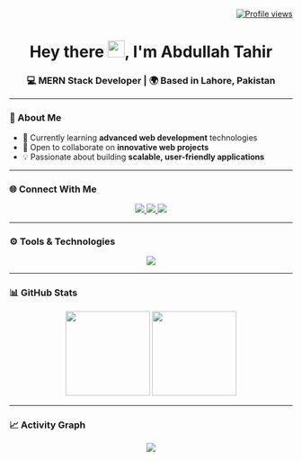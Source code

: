 <!-- Profile Views -->
<p align="right">
  <a href="https://github.com/Abduullaahh">
    <img src="https://komarev.com/ghpvc/?username=Abduullaahh&style=flat-square&color=0e75b6" alt="Profile views" />
  </a>
</p>

<!-- Greeting -->
<h1 align="center">
  Hey there <img src="https://user-images.githubusercontent.com/18350557/176309783-0785949b-9127-417c-8b55-ab5a4333674e.gif" height="30" width="30" />, I'm Abdullah Tahir
</h1>
<h3 align="center">💻 MERN Stack Developer | 🌍 Based in Lahore, Pakistan</h3>

---

### 🚀 About Me
- 🌱 Currently learning **advanced web development** technologies  
- 🤝 Open to collaborate on **innovative web projects**  
- 💡 Passionate about building **scalable, user-friendly applications**  

---

### 🌐 Connect With Me
<p align="center">
  <a href="https://www.linkedin.com/in/abdullah-tahirrr/">
    <img src="https://img.shields.io/badge/-LinkedIn-0077B5?style=for-the-badge&logo=Linkedin&logoColor=white"/>
  </a>
  <a href="mailto:hafizabdullahtahir@gmail.com">
    <img src="https://img.shields.io/badge/-Gmail-D14836?style=for-the-badge&logo=Gmail&logoColor=white"/>
  </a>
  <a href="https://github.com/Abduullaahh">
    <img src="https://img.shields.io/badge/-GitHub-181717?style=for-the-badge&logo=GitHub&logoColor=white"/>
  </a>
</p>

---

### ⚙️ Tools & Technologies
<p align="center">
  <img src="https://skillicons.dev/icons?i=react,nextjs,graphql,js,ts,html,css,bootstrap,materialui,tailwind,git,github,python,c,cpp,mongodb,mysql,postgres,sqlite,ubuntu" />
</p>

---

### 📊 GitHub Stats
<p align="center">
  <img src="https://github-readme-stats.vercel.app/api?username=Abduullaahh&show_icons=true&theme=tokyonight&hide_border=true" height="150" />
  <img src="https://github-readme-stats.vercel.app/api/top-langs/?username=Abduullaahh&layout=compact&theme=tokyonight&hide_border=true" height="150" />
</p>

---

### 📈 Activity Graph
<p align="center">
  <img src="https://github-readme-activity-graph.vercel.app/graph?username=Abduullaahh&theme=tokyo-night&hide_border=true" />
</p>
